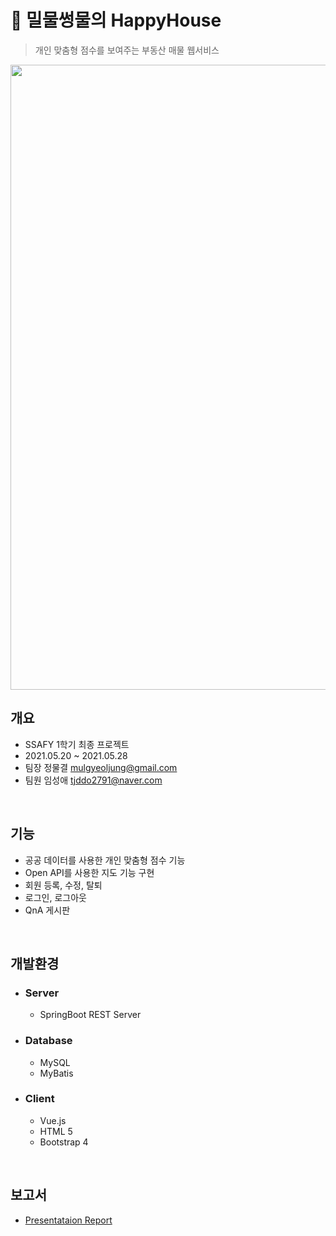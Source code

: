# 🤽‍ 밀물썽물의 HappyHouse
> 개인 맞춤형 점수를 보여주는 부동산 매물 웹서비스

<img src="https://user-images.githubusercontent.com/62600984/121852483-821a1500-cd2a-11eb-9ab9-a4286dd1538b.png" width=1000px>

<br>

## 개요 

- SSAFY 1학기 최종 프로젝트
- 2021.05.20 ~ 2021.05.28
- 팀장 정물결 mulgyeoljung@gmail.com
- 팀원 임성애 tjddo2791@naver.com

<br>

## 기능

-   공공 데이터를 사용한 개인 맞춤형 점수 기능
-   Open API를 사용한 지도 기능 구현
-   회원 등록, 수정, 탈퇴
-   로그인, 로그아웃
-   QnA 게시판

<br>

## 개발환경

-   ### Server

    -   SpringBoot REST Server

-   ### Database

    -   MySQL
    -   MyBatis

-   ### Client
    -   Vue.js
    -   HTML 5
    -   Bootstrap 4

<br>

## 보고서

-   [Presentataion Report](Project보고서.pdf)
